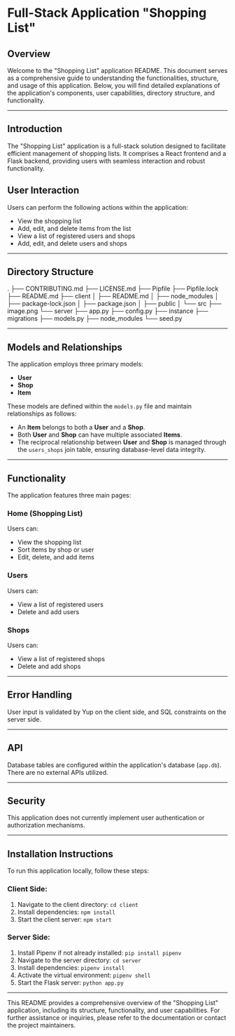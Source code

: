 # Full-Stack Application "Shopping List"

## Overview

Welcome to the "Shopping List" application README. This document serves as a comprehensive guide to understanding the functionalities, structure, and usage of this application. Below, you will find detailed explanations of the application's components, user capabilities, directory structure, and functionality.

---

## Introduction

The "Shopping List" application is a full-stack solution designed to facilitate efficient management of shopping lists. It comprises a React frontend and a Flask backend, providing users with seamless interaction and robust functionality.

## User Interaction

Users can perform the following actions within the application:

- View the shopping list
- Add, edit, and delete items from the list
- View a list of registered users and shops
- Add, edit, and delete users and shops

---

## Directory Structure
.
├── CONTRIBUTING.md
├── LICENSE.md
├── Pipfile
├── Pipfile.lock
├── README.md
├── client
│   ├── README.md
│   ├── node_modules
│   ├── package-lock.json
│   ├── package.json
│   ├── public
│   └── src
├── image.png
└── server
    ├── app.py
    ├── config.py
    ├── instance
    ├── migrations
    ├── models.py
    ├── node_modules
    └── seed.py

---

## Models and Relationships

The application employs three primary models:

- **User**
- **Shop**
- **Item**

These models are defined within the `models.py` file and maintain relationships as follows:

- An **Item** belongs to both a **User** and a **Shop**.
- Both **User** and **Shop** can have multiple associated **Items**.
- The reciprocal relationship between **User** and **Shop** is managed through the `users_shops` join table, ensuring database-level data integrity.

---

## Functionality

The application features three main pages:

### Home (Shopping List)

Users can:

- View the shopping list
- Sort items by shop or user
- Edit, delete, and add items

### Users

Users can:

- View a list of registered users
- Delete and add users

### Shops

Users can:

- View a list of registered shops
- Delete and add shops

---

## Error Handling

User input is validated by Yup on the client side, and SQL constraints on the server side.

---

## API

Database tables are configured within the application's database (`app.db`). There are no external APIs utilized.

---

## Security

This application does not currently implement user authentication or authorization mechanisms.

---

## Installation Instructions

To run this application locally, follow these steps:

### Client Side:

1. Navigate to the client directory: `cd client`
2. Install dependencies: `npm install`
3. Start the client server: `npm start`

### Server Side:

1. Install Pipenv if not already installed: `pip install pipenv`
2. Navigate to the server directory: `cd server`
3. Install dependencies: `pipenv install`
4. Activate the virtual environment: `pipenv shell`
5. Start the Flask server: `python app.py`

---

This README provides a comprehensive overview of the "Shopping List" application, including its structure, functionality, and user capabilities. For further assistance or inquiries, please refer to the documentation or contact the project maintainers.
